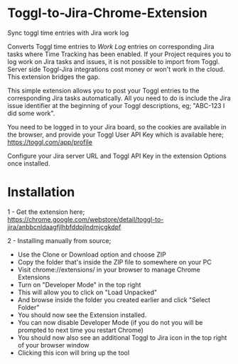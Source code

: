 # Toggl-to-Jira-Chrome-Extension
Sync toggl time entries with Jira work log


Converts Toggl time entries to *Work Log* entries on corresponding Jira tasks where Time Tracking has been enabled.
If your Project requires you to log work on Jira tasks and issues, it is not possible to import from Toggl. Server side Toggl-Jira integrations cost money or won't work in the cloud. This extension bridges the gap.

This simple extension allows you to post your Toggl entries to the corresponding Jira tasks automatically. All you need to do is include the Jira issue identifier at the beginning of your Toggl descriptions, eg; "ABC-123 I did some work".

You need to be logged in to your Jira board, so the cookies are available in the browser, and provide your Toggl User API Key which is available here; https://toggl.com/app/profile

Configure your Jira server URL and Toggl API Key in the extension Options once installed.

# Installation

1 - Get the extension here;
https://chrome.google.com/webstore/detail/toggl-to-jira/anbbcnldaagfjlhbfddpjlndmjcgkdpf

2 - Installing manually from source;

- Use the Clone or Download option and choose ZIP
- Copy the folder that's inside the ZIP file to somewhere on your PC
- Visit chrome://extensions/ in your browser to manage Chrome Extensions
- Turn on "Developer Mode" in the top right
- This will allow you to click on "Load Unpacked"
- And browse inside the folder you created earlier and click "Select Folder"
- You should now see the Extension installed.
- You can now disable Developer Mode (if you do not you will be prompted to next time you restart Chrome)
- You should now also see an additional Toggl to Jira icon in the top right of your browser window
- Clicking this icon will bring up the tool
